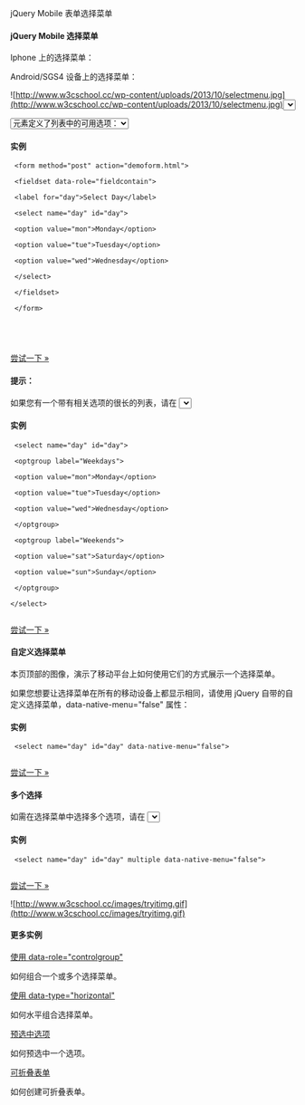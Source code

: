  jQuery Mobile 表单选择菜单  

#### jQuery Mobile 选择菜单

 Iphone 上的选择菜单：

 Android/SGS4 设备上的选择菜单：

 

![http://www.w3cschool.cc/wp-content/uploads/2013/10/selectmenu.jpg](http://www.w3cschool.cc/wp-content/uploads/2013/10/selectmenu.jpg)<select> 元素创建带有若干选项的下拉列表。

 <select> 元素内的 <option> 元素定义了列表中的可用选项：

  
#### 实例

 
```
 <form method="post" action="demoform.html">

 <fieldset data-role="fieldcontain">

 <label for="day">Select Day</label>

 <select name="day" id="day">

 <option value="mon">Monday</option>

 <option value="tue">Tuesday</option>

 <option value="wed">Wednesday</option>

 </select>

 </fieldset>

 </form>





```
 

[尝试一下 »](http://www.w3cschool.cc/try/try.php?filename=tryjqmob_forms_select) 

 

#### 提示：

如果您有一个带有相关选项的很长的列表，请在 <select> 内使用 <optgroup> 元素：

  
#### 实例

 
```
 <select name="day" id="day">

 <optgroup label="Weekdays">

 <option value="mon">Monday</option>

 <option value="tue">Tuesday</option>

 <option value="wed">Wednesday</option>

 </optgroup>

 <optgroup label="Weekends">

 <option value="sat">Saturday</option>

 <option value="sun">Sunday</option>

 </optgroup>

</select>


```
 

[尝试一下 »](http://www.w3cschool.cc/try/try.php?filename=tryjqmob_forms_select_optgroup) 

 



#### 自定义选择菜单

 本页顶部的图像，演示了移动平台上如何使用它们的方式展示一个选择菜单。

 如果您想要让选择菜单在所有的移动设备上都显示相同，请使用 jQuery 自带的自定义选择菜单，data-native-menu="false" 属性：

  
#### 实例

 
```
 <select name="day" id="day" data-native-menu="false">


```
 

[尝试一下 »](http://www.w3cschool.cc/try/try.php?filename=tryjqmob_forms_select_native) 

 



#### 多个选择

 如需在选择菜单中选择多个选项，请在 <select> 元素中使用 multiple 属性：

  
#### 实例

 
```
 <select name="day" id="day" multiple data-native-menu="false">


```
 

[尝试一下 »](http://www.w3cschool.cc/try/try.php?filename=tryjqmob_forms_select_multiple) 

 


 ![http://www.w3cschool.cc/images/tryitimg.gif](http://www.w3cschool.cc/images/tryitimg.gif)
#### 更多实例

 

  [使用 data-role="controlgroup"](http://www.w3cschool.cc/try/try.php?filename=tryjqmob_forms_select_group)

 如何组合一个或多个选择菜单。

  [使用 data-type="horizontal"](http://www.w3cschool.cc/try/try.php?filename=tryjqmob_forms_select_horizontal)

 如何水平组合选择菜单。

  [ 预选中选项](http://www.w3cschool.cc/try/try.php?filename=tryjqmob_forms_select_selected)

 如何预选中一个选项。

  [可折叠表单](http://www.w3cschool.cc/try/try.php?filename=tryjqmob_forms_collapsible)

 如何创建可折叠表单。

 




